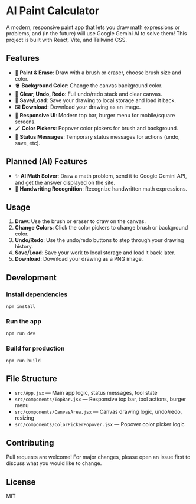 # AI Paint Calculator

A modern, responsive paint app that lets you draw math expressions or problems, and (in the future) will use Google Gemini AI to solve them! This project is built with React, Vite, and Tailwind CSS.

## Features

- 🎨 **Paint & Erase**: Draw with a brush or eraser, choose brush size and color.
- 🪣 **Background Color**: Change the canvas background color.
- 🧹 **Clear, Undo, Redo**: Full undo/redo stack and clear canvas.
- 💾 **Save/Load**: Save your drawing to local storage and load it back.
- 🖼️ **Download**: Download your drawing as an image.
- 📱 **Responsive UI**: Modern top bar, burger menu for mobile/square screens.
- 🖌️ **Color Pickers**: Popover color pickers for brush and background.
- 🔔 **Status Messages**: Temporary status messages for actions (undo, save, etc).

## Planned (AI) Features

- ✨ **AI Math Solver**: Draw a math problem, send it to Google Gemini API, and get the answer displayed on the site.
- 📝 **Handwriting Recognition**: Recognize handwritten math expressions.

## Usage

1. **Draw**: Use the brush or eraser to draw on the canvas.
2. **Change Colors**: Click the color pickers to change brush or background color.
3. **Undo/Redo**: Use the undo/redo buttons to step through your drawing history.
4. **Save/Load**: Save your work to local storage and load it back later.
5. **Download**: Download your drawing as a PNG image.

## Development

### Install dependencies

```
npm install
```

### Run the app

```
npm run dev
```

### Build for production

```
npm run build
```

## File Structure

- `src/App.jsx` — Main app logic, status messages, tool state
- `src/components/TopBar.jsx` — Responsive top bar, tool actions, burger menu
- `src/components/CanvasArea.jsx` — Canvas drawing logic, undo/redo, resizing
- `src/components/ColorPickerPopover.jsx` — Popover color picker logic

## Contributing

Pull requests are welcome! For major changes, please open an issue first to discuss what you would like to change.

## License

MIT
